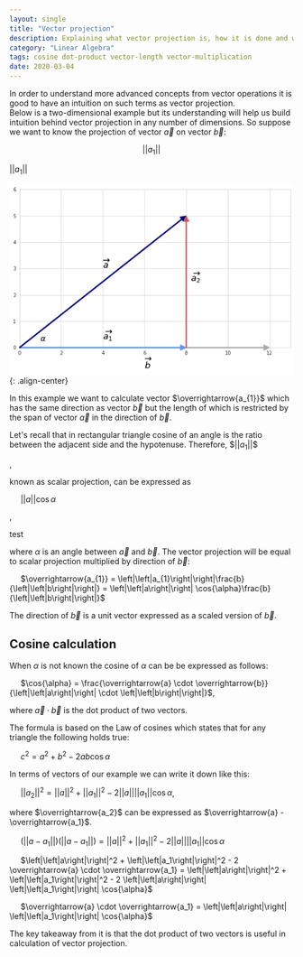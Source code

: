 ```yaml
---
layout: single
title: "Vector projection"
description: Explaining what vector projection is, how it is done and what is the role of dot product and cosine in it
category: "Linear Algebra"
tags: cosine dot-product vector-length vector-multiplication
date: 2020-03-04
---
```

 
In order to understand more advanced concepts from vector operations it is good to have an intuition on such terms as vector projection.  
Below is a two-dimensional example but its understanding will help us build intuition behind vector projection in any number of dimensions. So suppose we want to know the projection of vector $\overrightarrow{a}$ on vector $\overrightarrow{b}$:

$$\left|\left|a_{1}\right|\right|$$

$\left|\left|a_{1}\right|\right|$
 
![](/assets/images/linear_algebra/vectors_and_cosine.png){: .align-center}
 
In this example we want to calculate vector $\overrightarrow{a_{1}}$ which has the same direction as vector $\overrightarrow{b}$ but the length of which is restricted by the span of vector $\overrightarrow{a}$ in the direction of $\overrightarrow{b}$.  
 
Let's recall that in rectangular triangle cosine of an angle is the ratio between the adjacent side and the hypotenuse. Therefore, \$$\left|\left|a_{1}\right|\right|$$

, 

known as scalar projection, can be expressed as 

&nbsp;&nbsp;&nbsp;&nbsp;
$\left|\left|a\right|\right| \cos{\alpha}$

,

test

where $\alpha$ is an angle between $\overrightarrow{a}$ and $\overrightarrow{b}$. The vector projection will be equal to scalar projection multiplied by direction of $\overrightarrow{b}$:  
 
&nbsp;&nbsp;&nbsp;&nbsp;
$\overrightarrow{a_{1}} = \left|\left|a_{1}\right|\right|\frac{b}{\left|\left|b\right|\right|} = \left|\left|a\right|\right| \cos{\alpha}\frac{b}{\left|\left|b\right|\right|}$
 
The direction of $\overrightarrow{b}$ is a unit vector expressed as a scaled version of $\overrightarrow{b}$.
 
## Cosine calculation  
 
When $\alpha$ is not known the cosine of $\alpha$ can be be expressed as follows:
 
&nbsp;&nbsp;&nbsp;&nbsp;
$\cos{\alpha} = \frac{\overrightarrow{a} \cdot \overrightarrow{b}}{\left|\left|a\right|\right| \cdot \left|\left|b\right|\right|}$,
 
where $\overrightarrow{a} \cdot \overrightarrow{b}$ is the dot product of two vectors.
 
The formula is based on the Law of cosines which states that for any triangle the following holds true:
 
&nbsp;&nbsp;&nbsp;&nbsp;
$c^{2} = a^{2} + b^{2} - 2ab \cos{\alpha}$
 
In terms of vectors of our example we can write it down like this:
 
&nbsp;&nbsp;&nbsp;&nbsp;
$\left|\left|a_2\right|\right|^2 = \left|\left|a\right|\right|^2 + \left|\left|a_1\right|\right|^2 - 2 \left|\left|a\right|\right| \left|\left|a_1\right|\right| \cos{\alpha}$,  
 
where $\overrightarrow{a_2}$ can be expressed as $\overrightarrow{a} - \overrightarrow{a_1}$.
 
&nbsp;&nbsp;&nbsp;&nbsp;
$(\left|\left|a - a_1\right|\right|) (\left|\left|a - a_1\right|\right|) = \left|\left|a\right|\right|^2 + \left|\left|a_1\right|\right|^2 - 2 \left|\left|a\right|\right| \left|\left|a_1\right|\right| \cos{\alpha}$
 
&nbsp;&nbsp;&nbsp;&nbsp;
$\left|\left|a\right|\right|^2 + \left|\left|a_1\right|\right|^2 - 2 \overrightarrow{a} \cdot \overrightarrow{a_1} = \left|\left|a\right|\right|^2 + \left|\left|a_1\right|\right|^2 - 2 \left|\left|a\right|\right| \left|\left|a_1\right|\right| \cos{\alpha}$
 
&nbsp;&nbsp;&nbsp;&nbsp;
$\overrightarrow{a} \cdot \overrightarrow{a_1} = \left|\left|a\right|\right| \left|\left|a_1\right|\right| \cos{\alpha}$
 
The key takeaway from it is that the dot product of two vectors is useful in calculation of vector projection.
